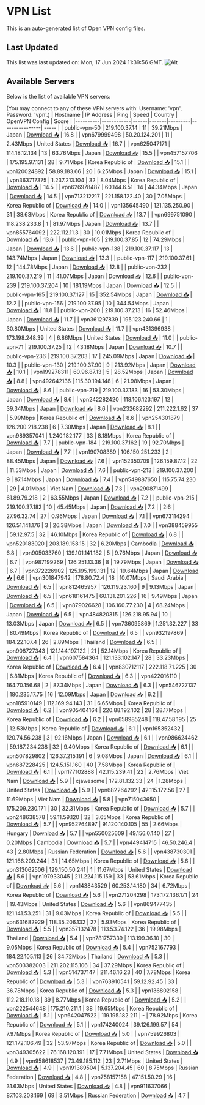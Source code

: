 # VPN List

This is an auto-generated list of Open VPN config files.

## Last Updated

This list was last updated on: Mon, 17 Jun 2024 11:39:56 GMT.
![Alt](https://repobeats.axiom.co/api/embed/186b98318ef1479477931607c1ad7d823f12451f.svg "Repobeats analytics image")

## Available Servers

Below is the list of available VPN servers:

(You may connect to any of these VPN servers with: Username: 'vpn', Password: 'vpn'.)
| Hostname | IP Address | Ping | Speed | Country | OpenVPN Config | Score |
|----------|------------|------|-------|---------|----------------| ----- |
| public-vpn-50 | 219.100.37.14 | 11 | 39.21Mbps | Japan | [Download 📥](./configs/server_0_JP.ovpn) | 16.8 |
| vpn679999498 | 50.20.124.201 | 11 | 2.43Mbps | United States | [Download 📥](./configs/server_1_US.ovpn) | 16.7 |
| vpn625047171 | 114.18.12.134 | 13 | 63.76Mbps | Japan | [Download 📥](./configs/server_2_JP.ovpn) | 15.5 |
| vpn457157706 | 175.195.97.131 | 28 | 9.71Mbps | Korea Republic of | [Download 📥](./configs/server_3_KR.ovpn) | 15.1 |
| vpn120024892 | 58.89.183.66 | 20 | 6.25Mbps | Japan | [Download 📥](./configs/server_4_JP.ovpn) | 15.1 |
| vpn363717375 | 1.237.213.104 | 32 | 8.04Mbps | Korea Republic of | [Download 📥](./configs/server_5_KR.ovpn) | 14.5 |
| vpn626978487 | 60.144.6.51 | 14 | 44.34Mbps | Japan | [Download 📥](./configs/server_6_JP.ovpn) | 14.5 |
| vpn713212217 | 221.158.122.40 | 30 | 7.05Mbps | Korea Republic of | [Download 📥](./configs/server_7_KR.ovpn) | 14.0 |
| vpn135645490 | 121.135.250.90 | 31 | 38.63Mbps | Korea Republic of | [Download 📥](./configs/server_8_KR.ovpn) | 13.7 |
| vpn699751090 | 118.238.233.8 | 1 | 81.97Mbps | Japan | [Download 📥](./configs/server_9_JP.ovpn) | 13.7 |
| vpn855764092 | 222.112.11.3 | 30 | 10.01Mbps | Korea Republic of | [Download 📥](./configs/server_10_KR.ovpn) | 13.6 |
| public-vpn-105 | 219.100.37.85 | 12 | 74.29Mbps | Japan | [Download 📥](./configs/server_11_JP.ovpn) | 13.6 |
| public-vpn-138 | 219.100.37.117 | 13 | 143.74Mbps | Japan | [Download 📥](./configs/server_12_JP.ovpn) | 13.3 |
| public-vpn-117 | 219.100.37.61 | 12 | 144.78Mbps | Japan | [Download 📥](./configs/server_13_JP.ovpn) | 12.8 |
| public-vpn-232 | 219.100.37.219 | 11 | 41.07Mbps | Japan | [Download 📥](./configs/server_14_JP.ovpn) | 12.6 |
| public-vpn-239 | 219.100.37.204 | 10 | 181.19Mbps | Japan | [Download 📥](./configs/server_15_JP.ovpn) | 12.5 |
| public-vpn-165 | 219.100.37.127 | 15 | 352.54Mbps | Japan | [Download 📥](./configs/server_16_JP.ovpn) | 12.2 |
| public-vpn-156 | 219.100.37.95 | 10 | 344.54Mbps | Japan | [Download 📥](./configs/server_17_JP.ovpn) | 11.8 |
| public-vpn-200 | 219.100.37.213 | 16 | 52.46Mbps | Japan | [Download 📥](./configs/server_18_JP.ovpn) | 11.7 |
| vpn361297839 | 195.123.240.66 | 1 | 30.80Mbps | United States | [Download 📥](./configs/server_19_US.ovpn) | 11.7 |
| vpn431396938 | 173.198.248.39 | 4 | 6.86Mbps | United States | [Download 📥](./configs/server_20_US.ovpn) | 11.0 |
| public-vpn-71 | 219.100.37.25 | 12 | 43.18Mbps | Japan | [Download 📥](./configs/server_21_JP.ovpn) | 10.7 |
| public-vpn-236 | 219.100.37.203 | 17 | 245.09Mbps | Japan | [Download 📥](./configs/server_22_JP.ovpn) | 10.3 |
| public-vpn-130 | 219.100.37.90 | 9 | 213.92Mbps | Japan | [Download 📥](./configs/server_23_JP.ovpn) | 10.1 |
| vpn199278311 | 60.96.87.13 | 5 | 28.52Mbps | Japan | [Download 📥](./configs/server_24_JP.ovpn) | 8.8 |
| vpn492642136 | 115.30.194.148 | 6 | 21.98Mbps | Japan | [Download 📥](./configs/server_25_JP.ovpn) | 8.6 |
| public-vpn-219 | 219.100.37.183 | 16 | 53.30Mbps | Japan | [Download 📥](./configs/server_26_JP.ovpn) | 8.6 |
| vpn242282420 | 118.106.123.197 | 12 | 39.34Mbps | Japan | [Download 📥](./configs/server_27_JP.ovpn) | 8.6 |
| vpn232682292 | 211.222.1.62 | 37 | 5.99Mbps | Korea Republic of | [Download 📥](./configs/server_28_KR.ovpn) | 8.6 |
| vpn254301879 | 126.200.218.238 | 6 | 7.30Mbps | Japan | [Download 📥](./configs/server_29_JP.ovpn) | 8.1 |
| vpn989357041 | 1.240.182.177 | 33 | 8.18Mbps | Korea Republic of | [Download 📥](./configs/server_30_KR.ovpn) | 7.7 |
| public-vpn-184 | 219.100.37.162 | 19 | 92.70Mbps | Japan | [Download 📥](./configs/server_31_JP.ovpn) | 7.7 |
| vpn190708389 | 106.150.251.233 | 2 | 88.45Mbps | Japan | [Download 📥](./configs/server_32_JP.ovpn) | 7.6 |
| vpn152350709 | 126.159.87.12 | 22 | 11.53Mbps | Japan | [Download 📥](./configs/server_33_JP.ovpn) | 7.6 |
| public-vpn-213 | 219.100.37.200 | 9 | 87.14Mbps | Japan | [Download 📥](./configs/server_34_JP.ovpn) | 7.4 |
| vpn549887650 | 115.75.74.230 | 29 | 4.01Mbps | Viet Nam | [Download 📥](./configs/server_35_VN.ovpn) | 7.3 |
| vpn290871499 | 61.89.79.218 | 2 | 63.55Mbps | Japan | [Download 📥](./configs/server_36_JP.ovpn) | 7.2 |
| public-vpn-215 | 219.100.37.182 | 10 | 45.45Mbps | Japan | [Download 📥](./configs/server_37_JP.ovpn) | 7.2 |
| 2i6 | 27.96.32.74 | 27 | 0.96Mbps | Japan | [Download 📥](./configs/server_38_JP.ovpn) | 7.1 |
| vpn673114294 | 126.51.141.176 | 3 | 26.38Mbps | Japan | [Download 📥](./configs/server_39_JP.ovpn) | 7.0 |
| vpn388459955 | 59.12.97.5 | 32 | 46.10Mbps | Korea Republic of | [Download 📥](./configs/server_40_KR.ovpn) | 6.8 |
| vpn520183020 | 203.189.158.15 | 32 | 6.20Mbps | Cambodia | [Download 📥](./configs/server_41_KH.ovpn) | 6.8 |
| vpn905033760 | 139.101.141.182 | 5 | 9.76Mbps | Japan | [Download 📥](./configs/server_42_JP.ovpn) | 6.7 |
| vpn987199269 | 126.251.13.36 | 8 | 19.79Mbps | Japan | [Download 📥](./configs/server_43_JP.ovpn) | 6.7 |
| vpn372226902 | 125.195.199.131 | 12 | 19.64Mbps | Japan | [Download 📥](./configs/server_44_JP.ovpn) | 6.6 |
| vpn301847942 | 178.80.72.4 | 18 | 10.07Mbps | Saudi Arabia | [Download 📥](./configs/server_45_SA.ovpn) | 6.5 |
| vpn812465957 | 126.119.23.160 | 9 | 9.13Mbps | Japan | [Download 📥](./configs/server_46_JP.ovpn) | 6.5 |
| vpn618161475 | 60.131.201.226 | 16 | 9.49Mbps | Japan | [Download 📥](./configs/server_47_JP.ovpn) | 6.5 |
| vpn879026628 | 106.160.77.230 | 4 | 68.24Mbps | Japan | [Download 📥](./configs/server_48_JP.ovpn) | 6.5 |
| vpn484820315 | 126.218.95.94 | 10 | 13.03Mbps | Japan | [Download 📥](./configs/server_49_JP.ovpn) | 6.5 |
| vpn736095869 | 1.251.32.227 | 33 | 80.49Mbps | Korea Republic of | [Download 📥](./configs/server_50_KR.ovpn) | 6.5 |
| vpn932197869 | 184.22.107.4 | 26 | 2.89Mbps | Thailand | [Download 📥](./configs/server_51_TH.ovpn) | 6.5 |
| vpn908727343 | 121.144.197.122 | 21 | 52.14Mbps | Korea Republic of | [Download 📥](./configs/server_52_KR.ovpn) | 6.4 |
| vpn607584364 | 121.133.102.147 | 28 | 33.23Mbps | Korea Republic of | [Download 📥](./configs/server_53_KR.ovpn) | 6.4 |
| vpn830712117 | 222.118.71.225 | 30 | 6.81Mbps | Korea Republic of | [Download 📥](./configs/server_54_KR.ovpn) | 6.3 |
| vpn422016110 | 164.70.156.68 | 2 | 87.34Mbps | Japan | [Download 📥](./configs/server_55_JP.ovpn) | 6.3 |
| vpn546727137 | 180.235.17.75 | 16 | 12.09Mbps | Japan | [Download 📥](./configs/server_56_JP.ovpn) | 6.2 |
| vpn185910149 | 112.169.94.143 | 31 | 6.65Mbps | Korea Republic of | [Download 📥](./configs/server_57_KR.ovpn) | 6.2 |
| vpn905404164 | 220.88.192.102 | 28 | 28.17Mbps | Korea Republic of | [Download 📥](./configs/server_58_KR.ovpn) | 6.2 |
| vpn658985248 | 118.47.58.195 | 25 | 12.53Mbps | Korea Republic of | [Download 📥](./configs/server_59_KR.ovpn) | 6.1 |
| vpn165352432 | 120.74.56.238 | 3 | 92.16Mbps | Japan | [Download 📥](./configs/server_60_JP.ovpn) | 6.1 |
| vpn986624462 | 59.187.234.238 | 32 | 9.40Mbps | Korea Republic of | [Download 📥](./configs/server_61_KR.ovpn) | 6.1 |
| vpn507829802 | 126.37.215.191 | 6 | 9.08Mbps | Japan | [Download 📥](./configs/server_62_JP.ovpn) | 6.1 |
| vpn687228425 | 124.5.151.160 | 40 | 7.58Mbps | Korea Republic of | [Download 📥](./configs/server_63_KR.ovpn) | 6.1 |
| vpn177102888 | 42.115.239.41 | 22 | 2.76Mbps | Viet Nam | [Download 📥](./configs/server_64_VN.ovpn) | 5.9 |
| cjawesome | 172.81.132.33 | 24 | 1.28Mbps | United States | [Download 📥](./configs/server_65_US.ovpn) | 5.9 |
| vpn682264292 | 42.115.172.56 | 27 | 11.69Mbps | Viet Nam | [Download 📥](./configs/server_66_VN.ovpn) | 5.8 |
| vpn715043650 | 175.209.230.171 | 30 | 32.31Mbps | Korea Republic of | [Download 📥](./configs/server_67_KR.ovpn) | 5.7 |
| vpn248638578 | 59.11.59.120 | 32 | 3.65Mbps | Korea Republic of | [Download 📥](./configs/server_68_KR.ovpn) | 5.7 |
| vpn952764897 | 91.120.140.105 | 55 | 2.66Mbps | Hungary | [Download 📥](./configs/server_69_HU.ovpn) | 5.7 |
| vpn550025609 | 49.156.0.140 | 27 | 0.20Mbps | Cambodia | [Download 📥](./configs/server_70_KH.ovpn) | 5.7 |
| vpn449414715 | 46.50.246.4 | 43 | 2.80Mbps | Russian Federation | [Download 📥](./configs/server_71_RU.ovpn) | 5.6 |
| vpn438730301 | 121.166.209.244 | 31 | 14.65Mbps | Korea Republic of | [Download 📥](./configs/server_72_KR.ovpn) | 5.6 |
| vpn313062506 | 129.150.50.241 | 1 | 11.67Mbps | United States | [Download 📥](./configs/server_73_US.ovpn) | 5.6 |
| vpn197933045 | 211.224.115.159 | 33 | 53.61Mbps | Korea Republic of | [Download 📥](./configs/server_74_KR.ovpn) | 5.6 |
| vpn143843529 | 60.253.14.180 | 34 | 6.72Mbps | Korea Republic of | [Download 📥](./configs/server_75_KR.ovpn) | 5.6 |
| vpn271204298 | 173.172.136.171 | 24 | 19.43Mbps | United States | [Download 📥](./configs/server_76_US.ovpn) | 5.6 |
| vpn869477435 | 121.141.53.251 | 31 | 9.03Mbps | Korea Republic of | [Download 📥](./configs/server_77_KR.ovpn) | 5.5 |
| vpn631682929 | 118.35.206.132 | 27 | 5.93Mbps | Korea Republic of | [Download 📥](./configs/server_78_KR.ovpn) | 5.5 |
| vpn357132478 | 113.53.74.122 | 36 | 19.98Mbps | Thailand | [Download 📥](./configs/server_79_TH.ovpn) | 5.4 |
| vpn781757339 | 113.199.36.10 | 30 | 9.05Mbps | Korea Republic of | [Download 📥](./configs/server_80_KR.ovpn) | 5.4 |
| vpn752167793 | 184.22.105.113 | 26 | 34.72Mbps | Thailand | [Download 📥](./configs/server_81_TH.ovpn) | 5.3 |
| vpn503382003 | 211.202.115.106 | 34 | 37.29Mbps | Korea Republic of | [Download 📥](./configs/server_82_KR.ovpn) | 5.3 |
| vpn514737147 | 211.46.16.23 | 40 | 7.78Mbps | Korea Republic of | [Download 📥](./configs/server_83_KR.ovpn) | 5.3 |
| vpn763910541 | 59.12.92.45 | 33 | 36.78Mbps | Korea Republic of | [Download 📥](./configs/server_84_KR.ovpn) | 5.3 |
| vpn136802158 | 112.218.110.18 | 39 | 8.77Mbps | Korea Republic of | [Download 📥](./configs/server_85_KR.ovpn) | 5.2 |
| vpn222544648 | 175.210.211.1 | 38 | 19.65Mbps | Korea Republic of | [Download 📥](./configs/server_86_KR.ovpn) | 5.1 |
| vpn642047522 | 119.195.182.211 | - | 78.92Mbps | Korea Republic of | [Download 📥](./configs/server_87_KR.ovpn) | 5.1 |
| vpn174240024 | 39.126.199.57 | 54 | 7.97Mbps | Korea Republic of | [Download 📥](./configs/server_88_KR.ovpn) | 5.0 |
| vpn759926803 | 121.172.106.49 | 32 | 53.97Mbps | Korea Republic of | [Download 📥](./configs/server_89_KR.ovpn) | 5.0 |
| vpn349305622 | 76.168.120.191 | 17 | 7.71Mbps | United States | [Download 📥](./configs/server_90_US.ovpn) | 4.9 |
| vpn958618537 | 73.49.185.112 | 23 | 2.71Mbps | United States | [Download 📥](./configs/server_91_US.ovpn) | 4.9 |
| vpn191389504 | 5.137.204.45 | 60 | 8.75Mbps | Russian Federation | [Download 📥](./configs/server_92_RU.ovpn) | 4.8 |
| vpn758157158 | 47.151.50.29 | 16 | 31.63Mbps | United States | [Download 📥](./configs/server_93_US.ovpn) | 4.8 |
| vpn911637066 | 87.103.208.169 | 69 | 3.51Mbps | Russian Federation | [Download 📥](./configs/server_94_RU.ovpn) | 4.7 |
